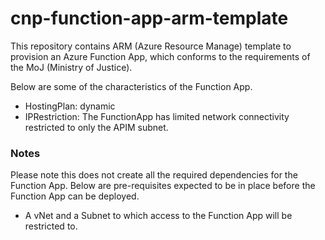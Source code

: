 # cnp-function-app-arm-template

This repository contains ARM (Azure Resource Manage) template to provision an Azure Function App, which conforms to the requirements of the MoJ (Ministry of Justice).

Below are some of the characteristics of the Function App.

* HostingPlan: dynamic
* IPRestriction: The FunctionApp has limited network connectivity restricted to only the APIM subnet.

### Notes
Please note this does not create all the required dependencies for the Function App. Below are pre-requisites expected to be in place before the Function App can be deployed.

* A vNet and a Subnet to which access to the Function App will be restricted to.
